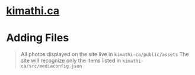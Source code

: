 # [kimathi.ca](https://kimathi.ca)

# Adding Files
> All photos displayed on the site live in `kimathi-ca/public/assets`
> The site will recognize only the items listed in `kimathi-ca/src/mediaconfig.json`
